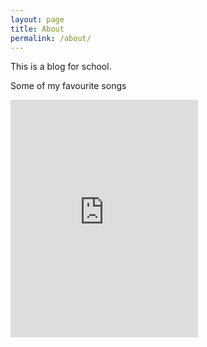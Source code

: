 ```yaml
---
layout: page
title: About
permalink: /about/
---
```


   This is a blog for school.
   
   Some of my favourite songs
   
   <iframe src="https://embed.spotify.com/?uri=spotify%3Auser%3Awizardzombie_99%3Aplaylist%3A20R1mTb5O9ZcMkF4ScywEU" width="300" height="380" frameborder="0" allowtransparency="true"></iframe>
